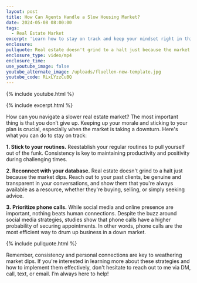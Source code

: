 ```yaml
---
layout: post
title: How Can Agents Handle a Slow Housing Market?
date: 2024-05-08 08:00:00
tags:
  - Real Estate Market
excerpt: 'Learn how to stay on track and keep your mindset right in this market. '
enclosure:
pullquote: Real estate doesn't grind to a halt just because the market dips.
enclosure_type: video/mp4
enclosure_time:
use_youtube_image: false
youtube_alternate_image: /uploads/fluellen-new-template.jpg
youtube_code: RLxLYzzCuBQ
---
```

{% include youtube.html %}

{% include excerpt.html %}

How can you navigate a slower real estate market? The most important thing is that you don’t give up. Keeping up your morale and sticking to your plan is crucial, especially when the market is taking a downturn. Here's what you can do to stay on track:

**1\. Stick to your routines.** Reestablish your regular routines to pull yourself out of the funk. Consistency is key to maintaining productivity and positivity during challenging times.

**2\. Reconnect with your database.** Real estate doesn't grind to a halt just because the market dips. Reach out to your past clients, be genuine and transparent in your conversations, and show them that you're always available as a resource, whether they're buying, selling, or simply seeking advice.

**3\.** **Prioritize phone calls.** While social media and online presence are important, nothing beats human connections. Despite the buzz around social media strategies, studies show that phone calls have a higher probability of securing appointments. In other words, phone calls are the most efficient way to drum up business in a down market.

{% include pullquote.html %}

Remember, consistency and personal connections are key to weathering market dips. If you're interested in learning more about these strategies and how to implement them effectively, don't hesitate to reach out to me via DM, call, text, or email. I’m always here to help!

&nbsp;